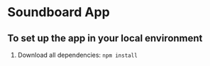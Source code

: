 # Soundboard App

## To set up the app in your local environment

1. Download all dependencies: 
`npm install`
